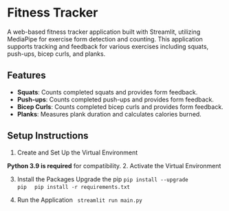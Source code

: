 # Fitness Tracker

A web-based fitness tracker application built with Streamlit, utilizing MediaPipe for exercise form detection and counting. This application supports tracking and feedback for various exercises including squats, push-ups, bicep curls, and planks.

## Features

- **Squats**: Counts completed squats and provides form feedback.
- **Push-ups**: Counts completed push-ups and provides form feedback.
- **Bicep Curls**: Counts completed bicep curls and provides form feedback.
- **Planks**: Measures plank duration and calculates calories burned.

## Setup Instructions

1. Create and Set Up the Virtual Environment

**Python 3.9 is required** for compatibility.
2. Activate the Virtual Environment

3. Install the Packages
Upgrade the pip
<code>pip install --upgrade pip </code>
<code> pip install -r requirements.txt </code>

4. Run the Application
<code> streamlit run main.py </code>
